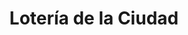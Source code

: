 ---
title: "Lotería de la Ciudad"
url: /ciudad-autonoma-de-buenos-aires/loteria-de-la-ciudad-avenida-estado-de-israel/
shop: lotería
---